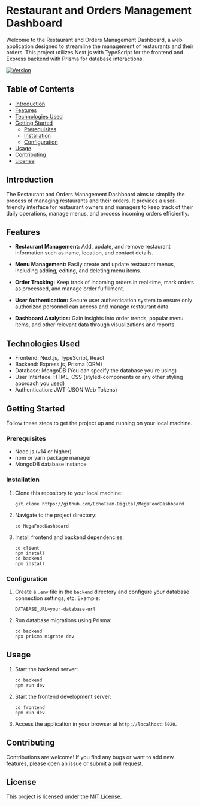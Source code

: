 # Restaurant and Orders Management Dashboard



Welcome to the Restaurant and Orders Management Dashboard, a web application designed to streamline the management of restaurants and their orders. This project utilizes Next.js with TypeScript for the frontend and Express backend with Prisma for database interactions.

[![Version](https://img.shields.io/badge/version-0.0.2-blue.svg)](https://github.com/your-username/restaurant-dashboard/releases/tag/v0.0.2)



## Table of Contents

- [Introduction](#introduction)
- [Features](#features)
- [Technologies Used](#technologies-used)
- [Getting Started](#getting-started)
  - [Prerequisites](#prerequisites)
  - [Installation](#installation)
  - [Configuration](#configuration)
- [Usage](#usage)
- [Contributing](#contributing)
- [License](#license)

## Introduction

The Restaurant and Orders Management Dashboard aims to simplify the process of managing restaurants and their orders. It provides a user-friendly interface for restaurant owners and managers to keep track of their daily operations, manage menus, and process incoming orders efficiently.

## Features

- **Restaurant Management:** Add, update, and remove restaurant information such as name, location, and contact details.

- **Menu Management:** Easily create and update restaurant menus, including adding, editing, and deleting menu items.

- **Order Tracking:** Keep track of incoming orders in real-time, mark orders as processed, and manage order fulfillment.

- **User Authentication:** Secure user authentication system to ensure only authorized personnel can access and manage restaurant data.

- **Dashboard Analytics:** Gain insights into order trends, popular menu items, and other relevant data through visualizations and reports.

## Technologies Used

- Frontend: Next.js, TypeScript, React
- Backend: Express.js, Prisma (ORM)
- Database: MongoDB (You can specify the database you're using)
- User Interface: HTML, CSS (styled-components or any other styling approach you used)
- Authentication: JWT (JSON Web Tokens)

## Getting Started

Follow these steps to get the project up and running on your local machine.

### Prerequisites

- Node.js (v14 or higher)
- npm or yarn package manager
- MongoDB database instance

### Installation

1. Clone this repository to your local machine:
   ```
   git clone https://github.com/EchoTeam-Digital/MegaFoodDashboard
   ```

2. Navigate to the project directory:
   ```
   cd MegaFoodDashboard
   ```

3. Install frontend and backend dependencies:
   ```
   cd client
   npm install
   cd backend
   npm install
   ```

### Configuration

1. Create a `.env` file in the `backend` directory and configure your database connection settings, etc. Example:
   ```env
   DATABASE_URL=your-database-url
   ```

2. Run database migrations using Prisma:
    ```
    cd backend
    npx prisma migrate dev
    ```

## Usage

1. Start the backend server:
   ```
   cd backend
   npm run dev
   ```

2. Start the frontend development server:
   ```
   cd frontend
   npm run dev
   ```

3. Access the application in your browser at `http://localhost:5020`.

## Contributing

Contributions are welcome! If you find any bugs or want to add new features, please open an issue or submit a pull request.

## License

This project is licensed under the [MIT License](LICENSE).
